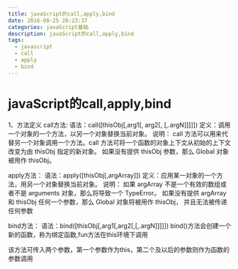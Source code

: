 ```yaml
---
title: javaScript的call,apply,bind
date: 2016-08-25 20:23:37
categories: javaScript基础
description: javaScript的call,apply,bind
tags:
  - javascript
  - call
  - apply
  - bind
---
```

# javaScript的call,apply,bind

1、方法定义
call方法:
语法：call([thisObj[,arg1[, arg2[,   [,.argN]]]]])
定义：调用一个对象的一个方法，以另一个对象替换当前对象。
说明：
call 方法可以用来代替另一个对象调用一个方法。call 方法可将一个函数的对象上下文从初始的上下文改变为由 thisObj 指定的新对象。
如果没有提供 thisObj 参数，那么 Global 对象被用作 thisObj。

apply方法：
语法：apply([thisObj[,argArray]])
定义：应用某一对象的一个方法，用另一个对象替换当前对象。
说明：
如果 argArray 不是一个有效的数组或者不是 arguments 对象，那么将导致一个 TypeError。
如果没有提供 argArray 和 thisObj 任何一个参数，那么 Global 对象将被用作 thisObj， 并且无法被传递任何参数

bind方法：
语法：bind([thisObj[,arg1[,arg2[,[,.argN]]]]])
bind()方法会创建一个新的函数，称为绑定函数,fun方法在this环境下调用

该方法可传入两个参数，第一个参数作为this，第二个及以后的参数则作为函数的参数调用
